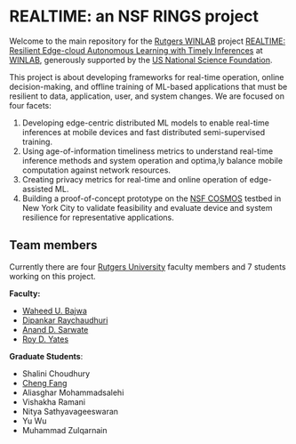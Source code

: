 # REALTIME: an NSF RINGS project

Welcome to the main repository for the [Rutgers WINLAB](https://winlab.rutgers.edu/) project [REALTIME: Resilient Edge-cloud Autonomous Learning with Timely Inferences](https://www.nsf.gov/awardsearch/showAward?AWD_ID=2148104&HistoricalAwards=false) at [WINLAB](https://winlab.rutgers.edu/), generously supported by the [US National Science Foundation](https://www.nsf.gov/).

This project is about developing frameworks for real-time operation, online decision-making, and offline training of ML-based applications that must be resilient to data, application, user, and system changes. We are focused on four facets:

1. Developing edge-centric distributed ML models to enable real-time inferences at mobile devices and fast distributed semi-supervised training.
2. Using age-of-information timeliness metrics to understand real-time inference methods and system operation and optima,ly balance mobile computation against network resources.
3. Creating privacy metrics for real-time and online operation of edge-assisted ML. 
4. Building a proof-of-concept prototype on the [NSF COSMOS](https://cosmos-lab.org/) testbed in New York City to validate feasibility and evaluate device and system resilience for representative applications.

## Team members

Currently there are four [Rutgers University](https://www.rutgers.edu/) faculty members and 7 students working on this project.

**Faculty:**

* [Waheed U. Bajwa](http://www.inspirelab.us/people/)
* [Dipankar Raychaudhuri](https://www.ece.rutgers.edu/dipankar-raychaudhuri-0)
* [Anand D. Sarwate](https://www.ece.rutgers.edu/~asarwate/)
* [Roy D. Yates](https://www.winlab.rutgers.edu/~ryates/)

**Graduate Students**:

* Shalini Choudhury
* [Cheng Fang](https://sites.google.com/view/chengfangswebsite)
* Aliasghar Mohammadsalehi
* Vishakha Ramani
* Nitya Sathyavageeswaran
* Yu Wu
* Muhammad Zulqarnain
